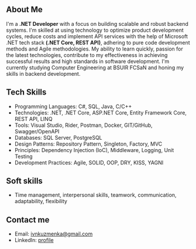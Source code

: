 ## About Me

I'm a **.NET Developer** with a focus on building scalable and robust backend systems. I'm skilled at using technology to optimize product development cycles, reduce costs and implement API services with the help of Microsoft .NET tech stack <b>(.NET Core, REST API)</b>, adhering to pure code development methods and Agile methodologies. My ability to learn quickly, passion for the latest technologies, contribute to my effectiveness in achieving successful results and high standards in software development. I'm currently studying Computer Engineering at BSUIR FCSaN and honing my skills in backend development.

## Tech Skills

- Programming Languages: C#, SQL, Java, C/C++
- Technologies: .NET, .NET Core, ASP.NET Core, Entity Framework Core, REST API, LINQ
- Tools: Visual Studio, Rider, Postman, Docker, GIT/GitHub, Swagger/OpenAPI 
- Databases: SQL Server, PostgreSQL
- Design Patterns: Repository Pattern, Singleton, Factory, MVC
- Principles: Dependency Injection (IoC), Middleware, Logging, Unit Testing
- Development Practices: Agile, SOLID, OOP, DRY, KISS, YAGNI
  
## Soft skills

- Time management, interpersonal skills, teamwork, communication, adaptability, flexibility

## Contact me

- Email: [ivnkuzmenka@gmail.com](mailto:ivnkuzmenka@gmail.com)
- LinkedIn: [profile](https://www.linkedin.com/in/ivan-kuzmenka-aa7658293/)
<!--
**Justemoie/Justemoie** is a ✨ _special_ ✨ repository because its `README.md` (this file) appears on your GitHub profile.

Here are some ideas to get you started:

- 🔭 I’m currently working on ...
- 🌱 I’m currently learning ...
- 👯 I’m looking to collaborate on ...
- 🤔 I’m looking for help with ...
- 💬 Ask me about ...
- 📫 How to reach me: ...
- 😄 Pronouns: ...
- ⚡ Fun fact: ...
-->
